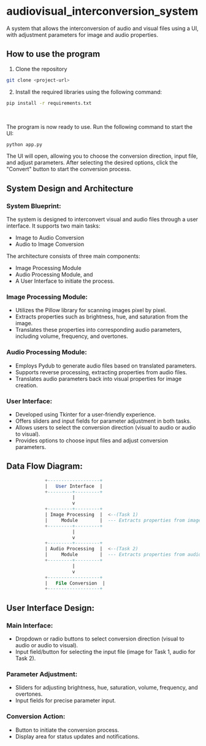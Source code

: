 # audiovisual_interconversion_system
A system that allows the interconversion of audio and visual files using a UI, with adjustment parameters for image and audio properties.

## How to use the program
1. Clone the repository
```bash
git clone <project-url>
```
2. Install the required libraries using the following command:
```bash
pip install -r requirements.txt
```
<br>

The program is now ready to use. Run the following command to start the UI:
```bash
python app.py
```

The UI will open, allowing you to choose the conversion direction, input file, and adjust parameters. After selecting the desired options, click the "Convert" button to start the conversion process.

## System Design and Architecture
### System Blueprint:
The system is designed to interconvert visual and audio files through a user interface. It supports two main tasks:
- Image to Audio Conversion
- Audio to Image Conversion

The architecture consists of three main components:
- Image Processing Module
- Audio Processing Module, and
- A User Interface to initiate the process.

### Image Processing Module:
- Utilizes the Pillow library for scanning images pixel by pixel.
- Extracts properties such as brightness, hue, and saturation from the image.
- Translates these properties into corresponding audio parameters, including volume, frequency, and overtones.

### Audio Processing Module:
- Employs Pydub to generate audio files based on translated parameters.
- Supports reverse processing, extracting properties from audio files.
- Translates audio parameters back into visual properties for image creation.

### User Interface:
- Developed using Tkinter for a user-friendly experience.
- Offers sliders and input fields for parameter adjustment in both tasks.
- Allows users to select the conversion direction (visual to audio or audio to visual).
- Provides options to choose input files and adjust conversion parameters.

## Data Flow Diagram:
```sql
              +-------------------+
              |   User Interface  |
              +---------+---------+
                        |
                        v
              +---------+---------+
              | Image Processing  |  <--(Task 1)
              |     Module        |  --- Extracts properties from images
              +---------+---------+
                        |
                        v
              +---------+---------+
              | Audio Processing  |  <--(Task 2)
              |     Module        |  --- Extracts properties from audio
              +---------+---------+
                        |
                        v
              +-------------------+
              |   File Conversion  |
              +-------------------+
```

## User Interface Design:
### Main Interface:
- Dropdown or radio buttons to select conversion direction (visual to audio or audio to visual).
- Input field/button for selecting the input file (image for Task 1, audio for Task 2).

### Parameter Adjustment:
- Sliders for adjusting brightness, hue, saturation, volume, frequency, and overtones.
- Input fields for precise parameter input.

### Conversion Action:
- Button to initiate the conversion process.
- Display area for status updates and notifications.
